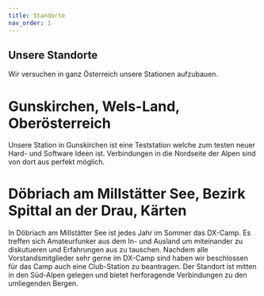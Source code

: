 ```yaml
---
title: Standorte
nav_order: 1
---
```


Unsere Standorte
----------------

Wir versuchen in ganz Österreich unsere Stationen aufzubauen.

Gunskirchen, Wels-Land, Oberösterreich
======================================

Unsere Station in Gunskirchen ist eine Teststation welche zum testen neuer Hard- und Software Ideen ist.
Verbindungen in die Nordseite der Alpen sind von dort aus perfekt möglich.


Döbriach am Millstätter See, Bezirk Spittal an der Drau, Kärten
================

In Döbriach am Millstätter See ist jedes Jahr im Sommer das DX-Camp.
Es treffen sich Amateurfunker aus dem In- und Ausland um miteinander zu diskutueren und Erfahrungen aus zu tauschen.
Nachdem alle Vorstandsmitglieder sehr gerne im DX-Camp sind haben wir beschlossen für das Camp auch eine Club-Station zu beantragen.
Der Standort ist mitten in den Süd-Alpen gelegen und bietet herforagende Verbindungen zu den umliegenden Bergen.
